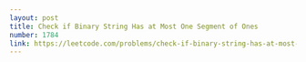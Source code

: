 ```yaml
---
layout: post
title: Check if Binary String Has at Most One Segment of Ones
number: 1784
link: https://leetcode.com/problems/check-if-binary-string-has-at-most-one-segment-of-ones
---
```

